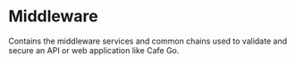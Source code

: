 # Middleware

Contains the middleware services and common chains used to validate and secure an API or web application like Cafe Go.
